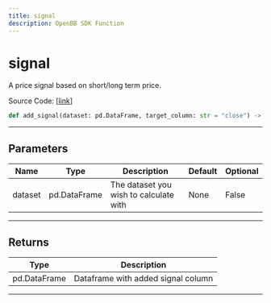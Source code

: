 ```yaml
---
title: signal
description: OpenBB SDK Function
---
```


# signal

A price signal based on short/long term price.

Source Code: [[link](https://github.com/OpenBB-finance/OpenBBTerminal/tree/main/openbb_terminal/forecast/forecast_model.py#L362)]

```python
def add_signal(dataset: pd.DataFrame, target_column: str = "close") -> pd.DataFrame
```
---
## Parameters

| Name | Type | Description | Default | Optional |
| ---- | ---- | ----------- | ------- | -------- |
| dataset | pd.DataFrame | The dataset you wish to calculate with | None | False |

---
## Returns

| Type | Description |
| ---- | ----------- |
| pd.DataFrame | Dataframe with added signal column |

---
